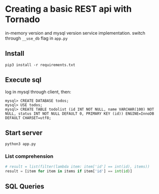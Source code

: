 # Creating a basic REST api with Tornado

in-memory version and mysql version service implementation. switch through `__use_db` flag in `app.py`

## Install

```
pip3 install -r requirements.txt
```

## Execute sql

log in mysql through client, then:

```
mysql> CREATE DATABASE todos;
mysql> USE todos;
mysql> CREATE TABLE todolist (id INT NOT NULL, name VARCHAR(100) NOT NULL, status INT NOT NULL DEFAULT 0, PRIMARY KEY (id)) ENGINE=InnoDB DEFAULT CHARSET=utf8;
```

## Start server

```
python3 app.py
```

### List comprehension

```py
# result = list(filter(lambda item: item['id'] == int(id), items))
result = [item for item in items if item['id'] == int(id)]
```

## SQL Queries

